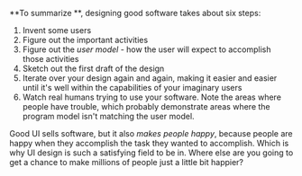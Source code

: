  **To summarize **, designing good software takes about six steps:

1. Invent some users
2. Figure out the important activities
3. Figure out the *user model* - how the user will expect to accomplish those activities
4. Sketch out the first draft of the design
5. Iterate over your design again and again, making it easier and easier until it's well within the capabilities of your imaginary users
6. Watch real humans trying to use your software. Note the areas where people have trouble, which probably demonstrate areas where the program model isn't matching the user model.


Good UI sells software, but it also *makes people happy*, because people are happy when they accomplish the task they wanted to accomplish. Which is why UI design is such a satisfying field to be in. Where else are you going to get a chance to make millions of people just a little bit happier?
